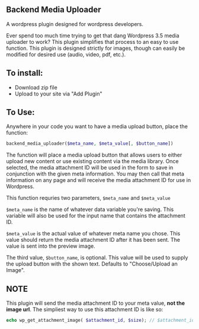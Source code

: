 Backend Media Uploader
---------------

A wordpress plugin designed for wordpress developers.

Ever spend too much time trying to get that dang Wordpress 3.5 media uploader to work? This plugin simplifies that process to an easy to use function. This plugin is designed strictly for images, though can easily be modified for desired use (audio, video, pdf, etc.).

## To install:

  - Download zip file
  - Upload to your site via "Add Plugin"

## To Use:

Anywhere in your code you want to have a media upload button, place the function:

```php
backend_media_uploader($meta_name, $meta_value[, $button_name])
```

The function will place a media upload button that allows users to either upload new content or use existing content via the media library. Once selected, the media attachment ID will be used in the form to save in conjunction with the given meta information. You may then call that meta information on any page and will receive the media attachment ID for use in Wordpress.

This function requries two parameters, `$meta_name` and `$meta_value`

`$meta_name` is the name of whatever data variable you're saving. This variable will also be used for the input name that contains the attachment ID.

`$meta_value` is the actual value of whatever meta name you chose. This value should return the media attachment ID after it has been sent. The value is sent into the preview image.

The third value, `$button_name`, is optional. This value will be used to supply the upload button with the shown text. Defaults to "Choose/Upload an Image".

## NOTE

This plugin will send the media attachment ID to your meta value, **not the image url**. The simpliest way to use this attachment ID is like so:

```php
echo wp_get_attachment_image( $attachment_id, $size); // $attachment_id is your meta value
```
